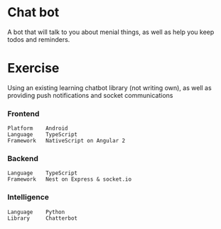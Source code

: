 # Chat bot

A bot that will talk to you about menial things, as well as help you keep todos and reminders.

# Exercise

Using an existing learning chatbot library (not writing own), as well as providing push notifications and socket communications

### Frontend
```
Platform	Android
Language	TypeScript
Framework	NativeScript on Angular 2
```

### Backend
```
Language	TypeScript
Framework	Nest on Express & socket.io
```

### Intelligence
```
Language	Python
Library		Chatterbot
```